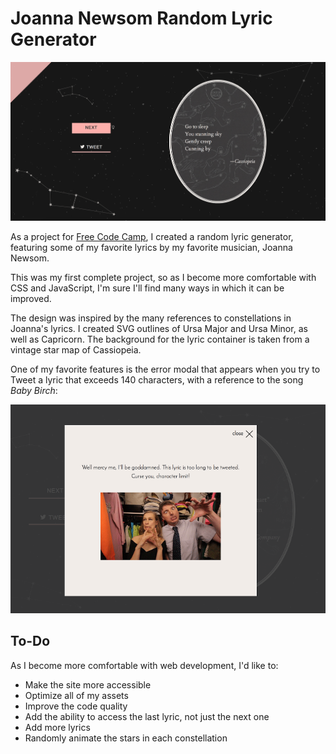 # Joanna Newsom Random Lyric Generator

![Preview of Joanna Newsom Lyric Generator](preview.png)

As a project for [Free Code Camp](http://freecodecamp.com), I created a random lyric generator, featuring some of my favorite lyrics by my favorite musician, Joanna Newsom.  

This was my first complete project, so as I become more comfortable with CSS and JavaScript, I'm sure I'll find many ways in which it can be improved.

The design was inspired by the many references to constellations in Joanna's lyrics. I created SVG outlines of Ursa Major and Ursa Minor, as well as Capricorn. The background for the lyric container is taken from a vintage star map of Cassiopeia. 

One of my favorite features is the error modal that appears when you try to Tweet a lyric that exceeds 140 characters, with a reference to the song *Baby Birch*:

![Tweet error modal](tweet-error.png)

## To-Do

As I become more comfortable with web development, I'd like to:

- Make the site more accessible
- Optimize all of my assets
- Improve the code quality
- Add the ability to access the last lyric, not just the next one
- Add more lyrics
- Randomly animate the stars in each constellation